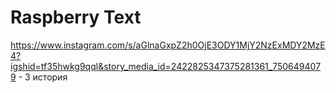 # Raspberry Text
https://www.instagram.com/s/aGlnaGxpZ2h0OjE3ODY1MjY2NzExMDY2MzE4?igshid=tf35hwkg9qql&story_media_id=2422825347375281361_7506494079 - 3 история
